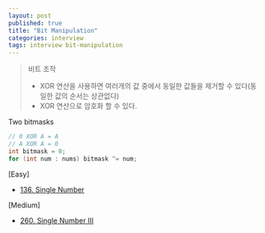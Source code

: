 ```yaml
---
layout: post
published: true
title: "Bit Manipulation"
categories: interview
tags: interview bit-manipulation
---
```


> 비트 조작  
> - XOR 연산을 사용하면 여러개의 값 중에서 동일한 값들을 제거할 수 있다(동일한 값의 순서는 상관없다)  
> - XOR 연산으로 암호화 할 수 있다.  

Two bitmasks
```java
// 0 XOR A = A
// A XOR A = 0
int bitmask = 0;
for (int num : nums) bitmask ^= num;
```

[Easy]
- [136. Single Number](/interview/2023/05/21/single-number/)

[Medium]
- [260. Single Number III](/interview/2023/05/21/single-number-iii/)